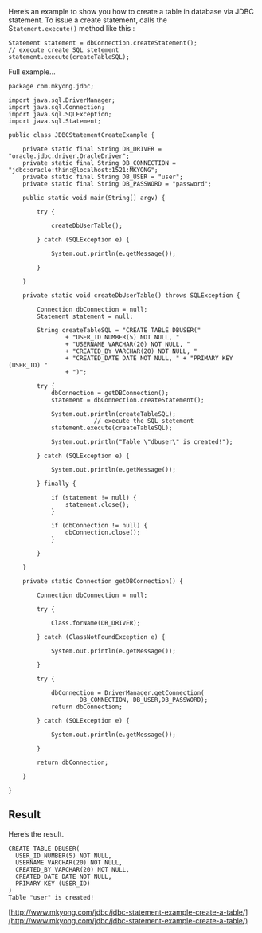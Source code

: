 Here’s an example to show you how to create a table in database via JDBC statement. To issue a create statement, calls the S`tatement.execute()` method like this :

    Statement statement = dbConnection.createStatement();
    // execute create SQL stetement
    statement.execute(createTableSQL);

Full example…

    package com.mkyong.jdbc;

    import java.sql.DriverManager;
    import java.sql.Connection;
    import java.sql.SQLException;
    import java.sql.Statement;

    public class JDBCStatementCreateExample {

    	private static final String DB_DRIVER = "oracle.jdbc.driver.OracleDriver";
    	private static final String DB_CONNECTION = "jdbc:oracle:thin:@localhost:1521:MKYONG";
    	private static final String DB_USER = "user";
    	private static final String DB_PASSWORD = "password";

    	public static void main(String[] argv) {

    		try {

    			createDbUserTable();

    		} catch (SQLException e) {

    			System.out.println(e.getMessage());

    		}

    	}

    	private static void createDbUserTable() throws SQLException {

    		Connection dbConnection = null;
    		Statement statement = null;

    		String createTableSQL = "CREATE TABLE DBUSER("
    				+ "USER_ID NUMBER(5) NOT NULL, "
    				+ "USERNAME VARCHAR(20) NOT NULL, "
    				+ "CREATED_BY VARCHAR(20) NOT NULL, "
    				+ "CREATED_DATE DATE NOT NULL, " + "PRIMARY KEY (USER_ID) "
    				+ ")";

    		try {
    			dbConnection = getDBConnection();
    			statement = dbConnection.createStatement();

    			System.out.println(createTableSQL);
                            // execute the SQL stetement
    			statement.execute(createTableSQL);

    			System.out.println("Table \"dbuser\" is created!");

    		} catch (SQLException e) {

    			System.out.println(e.getMessage());

    		} finally {

    			if (statement != null) {
    				statement.close();
    			}

    			if (dbConnection != null) {
    				dbConnection.close();
    			}

    		}

    	}

    	private static Connection getDBConnection() {

    		Connection dbConnection = null;

    		try {

    			Class.forName(DB_DRIVER);

    		} catch (ClassNotFoundException e) {

    			System.out.println(e.getMessage());

    		}

    		try {

    			dbConnection = DriverManager.getConnection(
    					DB_CONNECTION, DB_USER,DB_PASSWORD);
    			return dbConnection;

    		} catch (SQLException e) {

    			System.out.println(e.getMessage());

    		}

    		return dbConnection;

    	}

    }

## Result

Here’s the result.

    CREATE TABLE DBUSER(
      USER_ID NUMBER(5) NOT NULL,
      USERNAME VARCHAR(20) NOT NULL,
      CREATED_BY VARCHAR(20) NOT NULL,
      CREATED_DATE DATE NOT NULL,
      PRIMARY KEY (USER_ID)
    )
    Table "user" is created!

[http://www.mkyong.com/jdbc/jdbc-statement-example-create-a-table/](http://www.mkyong.com/jdbc/jdbc-statement-example-create-a-table/)
